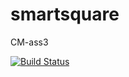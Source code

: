 # smartsquare
CM-ass3

[![Build Status](https://travis-ci.org/andreorto98/smartsquare.svg?branch=master)](https://travis-ci.org/andreorto98/smartsquare)

